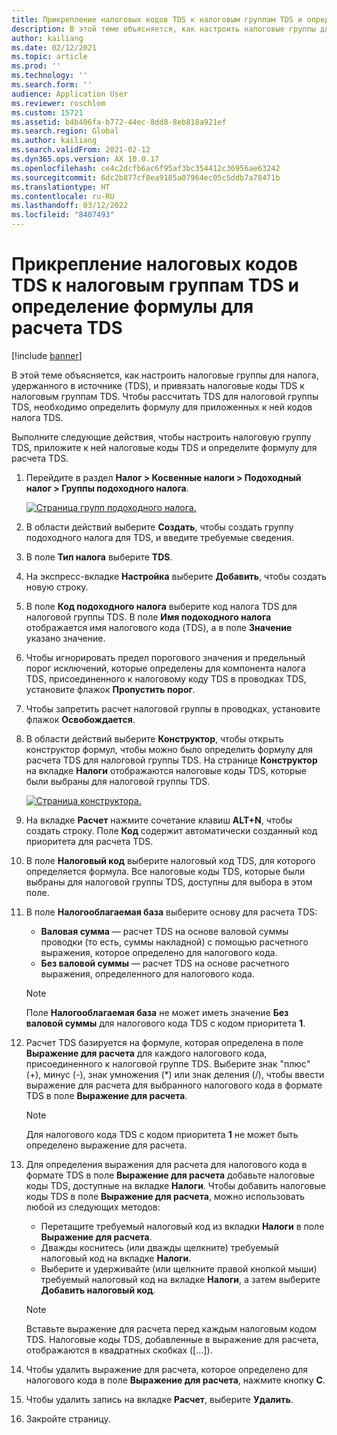 ```yaml
---
title: Прикрепление налоговых кодов TDS к налоговым группам TDS и определение формулы для расчета TDS
description: В этой теме объясняется, как настроить налоговые группы для налога, удержанного в источнике (TDS), и привязать налоговые коды TDS к налоговым группам TDS. Чтобы рассчитать TDS для налоговой группы TDS, необходимо определить формулу для приложенных к ней кодов налога TDS.
author: kailiang
ms.date: 02/12/2021
ms.topic: article
ms.prod: ''
ms.technology: ''
ms.search.form: ''
audience: Application User
ms.reviewer: roschlom
ms.custom: 15721
ms.assetid: b4b406fa-b772-44ec-8dd8-8eb818a921ef
ms.search.region: Global
ms.author: kailiang
ms.search.validFrom: 2021-02-12
ms.dyn365.ops.version: AX 10.0.17
ms.openlocfilehash: ce4c2dcfb6ac6f95af3bc354412c36956ae63242
ms.sourcegitcommit: 6dc2b877cf8ea9185a07964ec05c5ddb7a78471b
ms.translationtype: HT
ms.contentlocale: ru-RU
ms.lasthandoff: 03/12/2022
ms.locfileid: "8407493"
---
```

# <a name="attach-tds-tax-codes-to-tds-tax-groups-and-define-the-formula-for-calculating-tds"></a>Прикрепление налоговых кодов TDS к налоговым группам TDS и определение формулы для расчета TDS

[!include [banner](../includes/banner.md)]

В этой теме объясняется, как настроить налоговые группы для налога, удержанного в источнике (TDS), и привязать налоговые коды TDS к налоговым группам TDS. Чтобы рассчитать TDS для налоговой группы TDS, необходимо определить формулу для приложенных к ней кодов налога TDS.

Выполните следующие действия, чтобы настроить налоговую группу TDS, приложите к ней налоговые коды TDS и определите формулу для расчета TDS.

1. Перейдите в раздел **Налог \> Косвенные налоги \> Подоходный налог \> Группы подоходного налога**.

    [![Страница групп подоходного налога.](./media/apac-ind-TDS-29.png)](./media/apac-ind-TDS-29.png)

2. В области действий выберите **Создать**, чтобы создать группу подоходного налога для TDS, и введите требуемые сведения.
3. В поле **Тип налога** выберите **TDS**.
4. На экспресс-вкладке **Настройка** выберите **Добавить**, чтобы создать новую строку.
5. В поле **Код подоходного налога** выберите код налога TDS для налоговой группы TDS. В поле **Имя подоходного налога** отображается имя налогового кода (TDS), а в поле **Значение** указано значение.
6. Чтобы игнорировать предел порогового значения и предельный порог исключений, которые определены для компонента налога TDS, присоединенного к налоговому коду TDS в проводках TDS, установите флажок **Пропустить порог**.
7. Чтобы запретить расчет налоговой группы в проводках, установите флажок **Освобождается**.
8. В области действий выберите **Конструктор**, чтобы открыть конструктор формул, чтобы можно было определить формулу для расчета TDS для налоговой группы TDS. На странице **Конструктор** на вкладке **Налоги** отображаются налоговые коды TDS, которые были выбраны для налоговой группы TDS.

    [![Страница конструктора.](./media/apac-ind-TDS-30.png)](./media/apac-ind-TDS-30.png)

9. На вкладке **Расчет** нажмите сочетание клавиш **ALT+N**, чтобы создать строку. Поле **Код** содержит автоматически созданный код приоритета для расчета TDS.
10. В поле **Налоговый код** выберите налоговый код TDS, для которого определяется формула. Все налоговые коды TDS, которые были выбраны для налоговой группы TDS, доступны для выбора в этом поле.
11. В поле **Налогооблагаемая база** выберите основу для расчета TDS:

    - **Валовая сумма** — расчет TDS на основе валовой суммы проводки (то есть, суммы накладной) с помощью расчетного выражения, которое определено для налогового кода.
    - **Без валовой суммы** — расчет TDS на основе расчетного выражения, определенного для налогового кода.

    > [!NOTE]
    > Поле **Налогооблагаемая база** не может иметь значение **Без валовой суммы** для налогового кода TDS с кодом приоритета **1**.

12. Расчет TDS базируется на формуле, которая определена в поле **Выражение для расчета** для каждого налогового кода, присоединенного к налоговой группе TDS. Выберите знак "плюс" (+), минус (-), знак умножения (\*) или знак деления (/), чтобы ввести выражение для расчета для выбранного налогового кода в формате TDS в поле **Выражение для расчета**.

    > [!NOTE]
    > Для налогового кода TDS с кодом приоритета **1** не может быть определено выражение для расчета.

13. Для определения выражения для расчета для налогового кода в формате TDS в поле **Выражение для расчета** добавьте налоговые коды TDS, доступные на вкладке **Налоги**. Чтобы добавить налоговые коды TDS в поле **Выражение для расчета**, можно использовать любой из следующих методов:

    - Перетащите требуемый налоговый код из вкладки **Налоги** в поле **Выражение для расчета**.
    - Дважды коснитесь (или дважды щелкните) требуемый налоговый код на вкладке **Налоги**.
    - Выберите и удерживайте (или щелкните правой кнопкой мыши) требуемый налоговый код на вкладке **Налоги**, а затем выберите **Добавить налоговый код**.

    > [!NOTE]
    > Вставьте выражение для расчета перед каждым налоговым кодом TDS. Налоговые коды TDS, добавленные в выражение для расчета, отображаются в квадратных скобках (\[...\]).

14. Чтобы удалить выражение для расчета, которое определено для налогового кода в поле **Выражение для расчета**, нажмите кнопку **C**.
15. Чтобы удалить запись на вкладке **Расчет**, выберите **Удалить**.
16. Закройте страницу.
